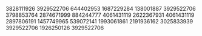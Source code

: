 3828111926
3929522706
644402953
1687229284
138001887
3929522706
3798853764
2874671999
884244777
4061431119
2622367931
4061431119
2897806191
1457749965
539072141
1993061861
2191936162
3025833939
3929522706
1926250126
3929522706
